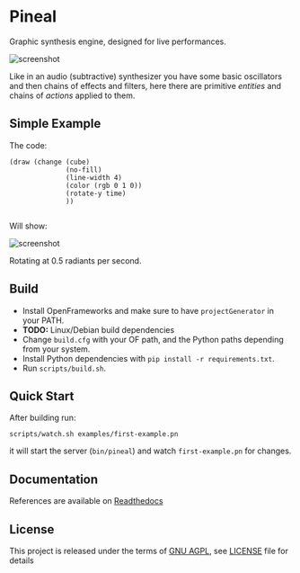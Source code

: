 Pineal
======

Graphic synthesis engine, designed for live performances.

![screenshot](https://i.imgur.com/3lBNKan.png)

Like in an audio (subtractive) synthesizer you have some basic oscillators and
then chains of effects and filters, here there are primitive _entities_ and
chains of _actions_ applied to them.


Simple Example
--------------

The code:
```hy
(draw (change (cube)
              (no-fill)
              (line-width 4)
              (color (rgb 0 1 0))
              (rotate-y time)
              ))


```

Will show:

![screenshot](https://i.imgur.com/jTpXBbM.png)

Rotating at 0.5 radiants per second.

Build
-----
- Install OpenFrameworks and make sure to have `projectGenerator` in your PATH.
- **TODO:** Linux/Debian build dependencies
- Change `build.cfg` with your OF path, and the Python paths depending from
  your system.
- Install Python dependencies with `pip install -r requirements.txt`.
- Run `scripts/build.sh`.


Quick Start
-----------
After building run:
```
scripts/watch.sh examples/first-example.pn
```
it will start the server (`bin/pineal`) and watch `first-example.pn` for
changes.


Documentation
-------------
References are available on
[Readthedocs](http://pineal.readthedocs.org/en/latest/)


License
-------
This project is released under the terms of [GNU
AGPL](http://www.gnu.org/licenses/agpl-3.0.html), see [LICENSE](LICENSE) file
for details

